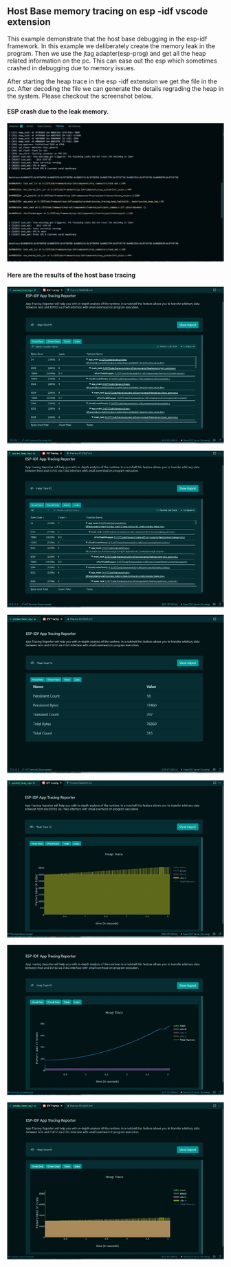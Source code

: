 ## Host Base memory tracing on esp -idf vscode extension

This example demonstrate that the host base debugging in the esp-idf framework. In this example we deliberately create the memory leak in the program. Then we use the jtag adapter(esp-prog) and get all the heap related information on the pc. This can ease out the esp which sometimes crashed in debugging due to memory issues.

After starting the heap trace in the esp -idf extension we get the file in the pc. After decoding the file we can generate the details regrading the heap in the system. Please checkout the screenshot below.

#### ESP crash due to the leak memory.

![](assets/20220206_211620_problem.JPG)

#### Here are the results of the host base tracing

![](assets/20220206_211620_heaptrace6.JPG)

![](assets/20220206_211620_heaptrace5.JPG)

![](assets/20220206_211620_heaptrace4.JPG)

![](assets/20220206_211620_heaptrace3.JPG)

![](assets/20220206_211620_heaptrace2.JPG)

![](assets/20220206_211620_heap_trace1.JPG)

